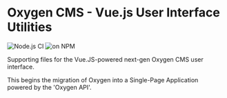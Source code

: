 # Oxygen CMS - Vue.js User Interface Utilities

![Node.js CI](https://github.com/oxygen-cms/ui-utils/workflows/Node.js%20CI/badge.svg) ![on NPM](https://img.shields.io/npm/v/@oxygen-cms/utils)

Supporting files for the Vue.JS-powered next-gen Oxygen CMS user interface.

This begins the migration of Oxygen into a Single-Page Application powered by the 'Oxygen API'.